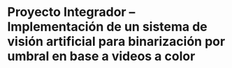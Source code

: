 # Proyecto Integrador – Implementación de un sistema de visión  artificial para binarización por umbral en base a videos a color 
